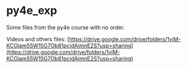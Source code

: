 # py4e_exp
Some files from the py4e course with no order.

Videos and others files:
[https://drive.google.com/drive/folders/1vjM-KCOjam55W15G7Ob81pcjdAimnE2S?usp=sharing](https://drive.google.com/drive/folders/1vjM-KCOjam55W15G7Ob81pcjdAimnE2S?usp=sharing)
